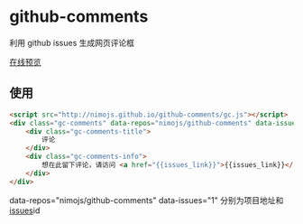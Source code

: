 # github-comments
利用 github issues 生成网页评论框

[在线预览](http://nimojs.github.io/github-comments/)


## 使用
```html
<script src="http://nimojs.github.io/github-comments/gc.js"></script>
<div class="gc-comments" data-repos="nimojs/github-comments" data-issues="1" >
    <div class="gc-comments-title">
        评论
    </div>
    <div class="gc-comments-info">
        想在此留下评论，请访问 <a href="{{issues_link}}">{{issues_link}}</a> 提交评论
    </div>
</div>
```
data-repos="nimojs/github-comments" data-issues="1"
分别为项目地址和 [issues](https://github.com/nimojs/github-comments/issues)id
